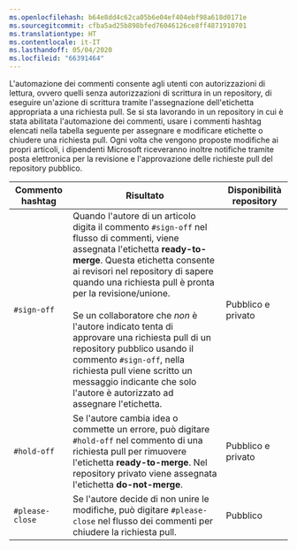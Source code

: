 ```yaml
---
ms.openlocfilehash: b64e8dd4c62ca05b6e04ef404ebf98a618d0171e
ms.sourcegitcommit: cfba5ad25b898bfed76046126ce8ff4871910701
ms.translationtype: HT
ms.contentlocale: it-IT
ms.lasthandoff: 05/04/2020
ms.locfileid: "66391464"
---
```

L'automazione dei commenti consente agli utenti con autorizzazioni di lettura, ovvero quelli senza autorizzazioni di scrittura in un repository, di eseguire un'azione di scrittura tramite l'assegnazione dell'etichetta appropriata a una richiesta pull. Se si sta lavorando in un repository in cui è stata abilitata l'automazione dei commenti, usare i commenti hashtag elencati nella tabella seguente per assegnare e modificare etichette o chiudere una richiesta pull. Ogni volta che vengono proposte modifiche ai propri articoli, i dipendenti Microsoft riceveranno inoltre notifiche tramite posta elettronica per la revisione e l'approvazione delle richieste pull del repository pubblico.

| Commento hashtag | Risultato | Disponibilità repository |
| --- | --- | --- |
| `#sign-off` |Quando l'autore di un articolo digita il commento `#sign-off` nel flusso di commenti, viene assegnata l'etichetta **ready-to-merge**. Questa etichetta consente ai revisori nel repository di sapere quando una richiesta pull è pronta per la revisione/unione. <br/><br/> Se un collaboratore che *non* è l'autore indicato tenta di approvare una richiesta pull di un repository pubblico usando il commento `#sign-off`, nella richiesta pull viene scritto un messaggio indicante che solo l'autore è autorizzato ad assegnare l'etichetta. |Pubblico e privato |
| `#hold-off` |Se l'autore cambia idea o commette un errore, può digitare `#hold-off` nel commento di una richiesta pull per rimuovere l'etichetta **ready-to-merge**. Nel repository privato viene assegnata l'etichetta **do-not-merge**. |Pubblico e privato |
| `#please-close` |Se l'autore decide di non unire le modifiche, può digitare `#please-close` nel flusso dei commenti per chiudere la richiesta pull. |Pubblico |
